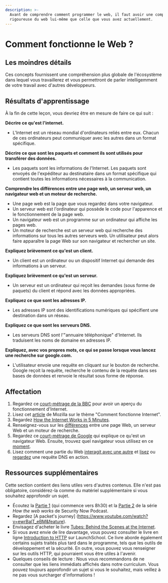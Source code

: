 ```yaml
---
description: >-
  Avant de comprendre comment programmer le web, il faut avoir une compréhension plus rigoureuse
  rigoureuse du web lui-même que celle que vous avez actuellement.
---
```


# Comment fonctionne le Web ?

## Les moindres détails

Ces concepts fournissent une compréhension plus globale de l'écosystème dans lequel vous travaillerez et vous permettront de parler intelligemment de votre travail avec d'autres développeurs.

## Résultats d'apprentissage

À la fin de cette leçon, vous devriez être en mesure de faire ce qui suit :

**Décrire ce qu'est l'internet.**

* L'Internet est un réseau mondial d'ordinateurs reliés entre eux. Chacun de ces ordinateurs peut communiquer avec les autres dans un format spécifique.

**Décrire ce que sont les paquets et comment ils sont utilisés pour transférer des données.**

* Les paquets sont les informations de l'Internet. Les paquets sont envoyés de l'expéditeur au destinataire dans un format spécifique qui contient toutes les informations nécessaires à la communication.

**Comprendre les différences entre une page web, un serveur web, un navigateur web et un moteur de recherche.**

* Une page web est la page que vous regardez dans votre navigateur.
* Un serveur web est l'ordinateur qui possède le code pour l'apparence et le fonctionnement de la page web.
* Un navigateur web est un programme sur un ordinateur qui affiche les pages web.
* Un moteur de recherche est un serveur web qui recherche des informations sur tous les autres serveurs web. Un utilisateur peut alors faire apparaître la page Web sur son navigateur et rechercher un site.

**Expliquez brièvement ce qu'est un client.**

* Un client est un ordinateur ou un dispositif Internet qui demande des informations à un serveur.

**Expliquez brièvement ce qu'est un serveur.**

* Un serveur est un ordinateur qui reçoit les demandes (sous forme de paquets) du client et répond avec les données appropriées.

**Expliquez ce que sont les adresses IP.**

* Les adresses IP sont des identifications numériques qui spécifient une destination dans un réseau.

**Expliquez ce que sont les serveurs DNS.**

* Les serveurs DNS sont l'"annuaire téléphonique" d'Internet. Ils traduisent les noms de domaine en adresses IP.

**Expliquez, avec vos propres mots, ce qui se passe lorsque vous lancez une recherche sur google.com.**

* L'utilisateur envoie une requête en cliquant sur le bouton de recherche. Google reçoit la requête, recherche le contenu de la requête dans ses bases de données et renvoie le résultat sous forme de réponse.

## Affectation

1. Regardez ce [court-métrage de la BBC](https://www.youtube.com/watch?v=eHp1l73ztB8) pour avoir un aperçu du fonctionnement d'Internet.
2. Lisez cet [article](https://developer.mozilla.org/en-US/Learn/Common_questions/How_does_the_Internet_work) de Mozilla sur le thème "Comment fonctionne Internet".
3. Regardez [How the Internet Works in 5 Minutes](https://youtu.be/7_LPdttKXPc?t=46s).
4. Renseignez-vous sur les [différences](https://developer.mozilla.org/en-US/Learn/Common_questions/Pages_sites_servers_and_search_engines) entre une page Web, un serveur Web et un moteur de recherche.
5. Regardez ce [court-métrage de Google](https://youtu.be/BrXPcaRlBqo) qui explique ce qu'est un navigateur Web. Ensuite, trouvez quel navigateur vous utilisez en ce [moment](https://www.whatsmybrowser.org/).
6. Lisez comment une partie du Web [interagit avec une autre](https://developer.mozilla.org/en-US/Learn/Getting_started_with_the_web/How_the_Web_works#Clients_and_servers) et [lisez](https://developer.mozilla.org/en-US/Learn/Common_questions/What_is_a_domain_name#How_does_a_DNS_request_work) ou [regardez](https://www.youtube.com/watch?v=72snZctFFtA&feature=youtu.be&t=45s) une requête DNS en action.

## Ressources supplémentaires

Cette section contient des liens utiles vers d'autres contenus. Elle n'est pas obligatoire, considérez-la comme du matériel supplémentaire si vous souhaitez approfondir un sujet.

* Écoutez la [Partie 1](https://twit.tv/shows/security-now/episodes/25?autostart=false) (qui commence vers 8h30) et la [Partie 2](https://twit.tv/shows/security-now/episodes/26?autostart=false) de la série _How the web works_ de Security Now Podcast.
* Regardez [A packet's journey] (https://www.youtube.com/watch?v=ewrBalT_eBM&feature).
* Envisagez d'acheter le livre [Tubes: Behind the Scenes at the Internet](https://www.amazon.co.uk/dp/B007TB5SKA/ref=dp-kindle-redirect?_encoding=UTF8&btkr=1).
* Si vous avez envie de lire davantage, vous pouvez consulter le livre en ligne [Introduction to HTTP](https://launchschool.com/books/http) sur LaunchSchool. Ce livre aborde également certains sujets traités plus tard dans le programme, tels que les outils de développement et la sécurité. En outre, vous pouvez vous renseigner sur les outils HTTP, qui pourraient vous être utiles à l'avenir.
* Quelques conseils de lecture : Nous vous recommandons de ne consulter que les liens immédiats affichés dans notre curriculum. Vous pouvez toujours approfondir un sujet si vous le souhaitez, mais veillez à ne pas vous surcharger d'informations !  
